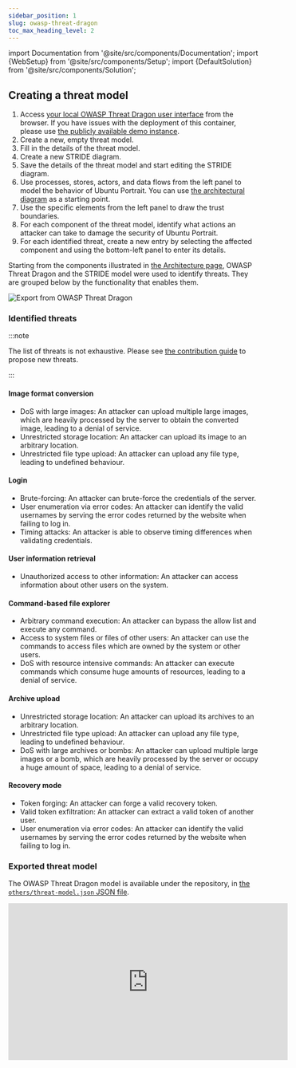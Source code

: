 ```yaml
---
sidebar_position: 1
slug: owasp-threat-dragon
toc_max_heading_level: 2
---
```


import Documentation from '@site/src/components/Documentation';
import {WebSetup} from '@site/src/components/Setup';
import {DefaultSolution} from '@site/src/components/Solution';

<WebSetup software="OWASP Threat Dragon" profile="threat-modelling" link="http://127.0.0.1:8001"/>

<Documentation software="OWASP Threat Dragon" link="https://owasp.org/www-project-threat-dragon/docs-2/"/>

## Creating a threat model

1. Access [your local OWASP Threat Dragon user interface](http://localhost:3000) from the browser. If you have issues with the deployment of this container, please use [the publicly available demo instance](https://www.threatdragon.com).
2. Create a new, empty threat model.
3. Fill in the details of the threat model.
4. Create a new STRIDE diagram.
5. Save the details of the threat model and start editing the STRIDE diagram.
6. Use processes, stores, actors, and data flows from the left panel to model the behavior of Ubuntu Portrait. You can use [the architectural diagram](/ubuntu-portrait/architecture) as a starting point.
7. Use the specific elements from the left panel to draw the trust boundaries.
8. For each component of the threat model, identify what actions an attacker can take to damage the security of Ubuntu Portrait.
9. For each identified threat, create a new entry by selecting the affected component and using the bottom-left panel to enter its details.

<DefaultSolution>

Starting from the components illustrated in [the Architecture page](/portrait#architecture), OWASP Threat Dragon and the STRIDE model were used to identify threats. They are grouped below by the functionality that enables them.

![Export from OWASP Threat Dragon](/img/threat-model.png)

### Identified threats

:::note

The list of threats is not exhaustive. Please see [the contribution guide](https://github.com/iosifache/oss_fortress/blob/main/CONTRIBUTING.md) to propose new threats.

:::

#### Image format conversion

- DoS with large images: An attacker can upload multiple large images, which are heavily processed by the server to obtain the converted image, leading to a denial of service.
- Unrestricted storage location: An attacker can upload its image to an arbitrary location.
- Unrestricted file type upload: An attacker can upload any file type, leading to undefined behaviour.

#### Login

- Brute-forcing: An attacker can brute-force the credentials of the server.
- User enumeration via error codes: An attacker can identify the valid usernames by serving the error codes returned by the website when failing to log in.
- Timing attacks: An attacker is able to observe timing differences when validating credentials.

#### User information retrieval

- Unauthorized access to other information: An attacker can access information about other users on the system.

#### Command-based file explorer

- Arbitrary command execution: An attacker can bypass the allow list and execute any command.
- Access to system files or files of other users: An attacker can use the commands to access files which are owned by the system or other users.
- DoS with resource intensive commands: An attacker can execute commands which consume huge amounts of resources, leading to a denial of service.

#### Archive upload

- Unrestricted storage location: An attacker can upload its archives to an arbitrary location.
- Unrestricted file type upload: An attacker can upload any file type, leading to undefined behaviour.
- DoS with large archives or bombs: An attacker can upload multiple large images or a bomb, which are heavily processed by the server or occupy a huge amount of space, leading to a denial of service.

#### Recovery mode

- Token forging: An attacker can forge a valid recovery token.
- Valid token exfiltration: An attacker can extract a valid token of another user.
- User enumeration via error codes: An attacker can identify the valid usernames by serving the error codes returned by the website when failing to log in.

### Exported threat model

The OWASP Threat Dragon model is available under the repository, in [the `others/threat-model.json` JSON file](https://github.com/iosifache/oss_fortress/tree/main/others/threat-model.json).

<div className="yt-wrapper">
    <iframe width="560" height="315" src="https://www.youtube.com/embed/R99il2vnZMQ?si=CuoAp7zl_GzdPAMj" title="YouTube video player" frameborder="0" allow="accelerometer; autoplay; clipboard-write; encrypted-media; gyroscope; picture-in-picture; web-share" allowfullscreen></iframe>
</div>

</DefaultSolution>

